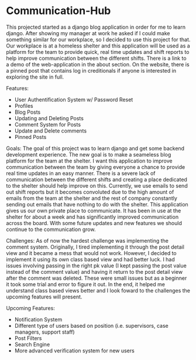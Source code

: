 # Communication-Hub
This projected started as a django blog application in order for me to learn django. After showing my manager at work he asked if I could make something similar for our workplace, so I decided to use this project for that. Our workplace is at a homeless shelter and this application will be used as a platform for the team to provide quick, real time updates and shift reports to help improve communication between the different shifts. There is a link to a demo of the web-application in the about section. On the website, there is a pinned post that contains log in creditionals if anyone is interested in exploring the site in full.

Features:
  - User Authentification System w/ Password Reset
  - Profiles
  - Blog Posts
  - Updating and Deleting Posts
  - Comment System for Posts 
  - Update and Delete comments 
  - Pinned Posts

Goals:
The goal of this project was to learn django and get some backend development experience. The new goal is to make a seameless blog platform for the team at the shelter. I want this application to improve communication between the team by giving everyone a chance to provide real time updates in an easy manner. There is a severe lack of communication between the different shifts and creating a place dedicated to the shelter should help improve on this. Currently, we use emails to send out shift reports but it becomes convoluted due to the high amount of emails from the team at the shelter and the rest of company constantly sending out emails that have nothing to do with the shelter. This application gives us our own private place to communicate. It has been in use at the shelter for about a week and has significantly improved communication across the board. With some future updates and new features we should continue to the communication grow. 

Challenges:
As of now the hardest challenge was implementing the comment system. Originally, I tired implementing it through the post detail view and it became a mess that would not work. However, I decided to implement it using its own class based view and had better luck. I had issues involving passing in the right pk value (I kept passing the post value instead of the comment value) and having it return to the post detail view after the comment was deleted. These were small issues but as a beginner it took some trial and error to figure it out. In the end, it helped me understand class based views better and I look foward to the challenges the upcoming features will present. 

Upcoming Features:
  - Notification System
  - Different type of users based on position (i.e. supervisors, case managers, support staff)
  - Post Filters
  - Search Engine
  - More advanced verification system for new users 

